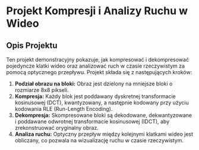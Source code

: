 # Projekt Kompresji i Analizy Ruchu w Wideo

## Opis Projektu

Ten projekt demonstracyjny pokazuje, jak kompresować i dekompresować pojedyncze klatki wideo oraz analizować ruch w czasie rzeczywistym za pomocą optycznego przepływu. Projekt składa się z następujących kroków:

1. **Podział obrazu na bloki:** Obraz jest dzielony na mniejsze bloki o rozmiarze 8x8 pikseli.
2. **Kompresja:** Każdy blok jest poddawany dyskretnej transformacie kosinusowej (DCT), kwantyzowany, a następnie kodowany przy użyciu kodowania RLE (Run-Length Encoding).
3. **Dekompresja:** Skompresowane bloki są dekodowane, dekwantyzowane i poddawane odwrotnej transformacie kosinusowej (IDCT), aby zrekonstruować oryginalny obraz.
4. **Analiza ruchu:** Optyczny przepływ między kolejnymi klatkami wideo jest obliczany, co pozwala na wizualizację ruchu w czasie rzeczywistym.